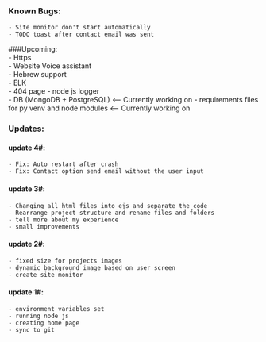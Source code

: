 ### Known Bugs:    
	- Site monitor don't start automatically 
	- TODO toast after contact email was sent 

###Upcoming:  
	- Https  
	- Website Voice assistant  
	- Hebrew support  
	- ELK  
	- 404 page
	- node js logger  
	- DB (MongoDB + PostgreSQL)  <-- Currently working on
	- requirements files for py venv and node modules  <-- Currently working on


### Updates:   

#### update 4#:
	- Fix: Auto restart after crash  
	- Fix: Contact option send email without the user input

#### update 3#:  
    - Changing all html files into ejs and separate the code  
    - Rearrange project structure and rename files and folders   
    - tell more about my experience  
    - small improvements  

#### update 2#:  
	- fixed size for projects images  
	- dynamic background image based on user screen  
	- create site monitor   


#### update 1#:  
	- environment variables set 
	- running node js  
	- creating home page  
	- sync to git  
	